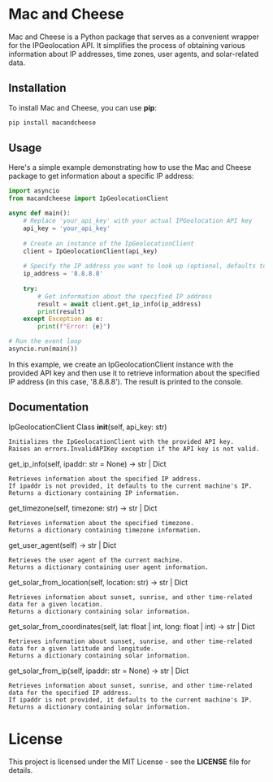 # Mac and Cheese
Mac and Cheese is a Python package that serves as a convenient wrapper for the IPGeolocation API. It simplifies the process of obtaining various information about IP addresses, time zones, user agents, and solar-related data.

## Installation

To install Mac and Cheese, you can use **pip**:
```bash
pip install macandcheese
```

## Usage
Here's a simple example demonstrating how to use the Mac and Cheese package to get information about a specific IP address:
```python
import asyncio
from macandcheese import IpGeolocationClient

async def main():
    # Replace 'your_api_key' with your actual IPGeolocation API key
    api_key = 'your_api_key'
    
    # Create an instance of the IpGeolocationClient
    client = IpGeolocationClient(api_key)
    
    # Specify the IP address you want to look up (optional, defaults to the current machine's IP)
    ip_address = '8.8.8.8'
    
    try:
        # Get information about the specified IP address
        result = await client.get_ip_info(ip_address)
        print(result)
    except Exception as e:
        print(f"Error: {e}")

# Run the event loop
asyncio.run(main())
```
In this example, we create an IpGeolocationClient instance with the provided API key and then use it to retrieve information about the specified IP address (in this case, '8.8.8.8'). The result is printed to the console.

## Documentation
IpGeolocationClient Class
__init__(self, api_key: str)

    Initializes the IpGeolocationClient with the provided API key.
    Raises an errors.InvalidAPIKey exception if the API key is not valid.

get_ip_info(self, ipaddr: str = None) -> str | Dict

    Retrieves information about the specified IP address.
    If ipaddr is not provided, it defaults to the current machine's IP.
    Returns a dictionary containing IP information.

get_timezone(self, timezone: str) -> str | Dict

    Retrieves information about the specified timezone.
    Returns a dictionary containing timezone information.

get_user_agent(self) -> str | Dict

    Retrieves the user agent of the current machine.
    Returns a dictionary containing user agent information.

get_solar_from_location(self, location: str) -> str | Dict

    Retrieves information about sunset, sunrise, and other time-related data for a given location.
    Returns a dictionary containing solar information.

get_solar_from_coordinates(self, lat: float | int, long: float | int) -> str | Dict

    Retrieves information about sunset, sunrise, and other time-related data for a given latitude and longitude.
    Returns a dictionary containing solar information.

get_solar_from_ip(self, ipaddr: str = None) -> str | Dict

    Retrieves information about sunset, sunrise, and other time-related data for the specified IP address.
    If ipaddr is not provided, it defaults to the current machine's IP.
    Returns a dictionary containing solar information.

# License
This project is licensed under the MIT License - see the __LICENSE__ file for details.
